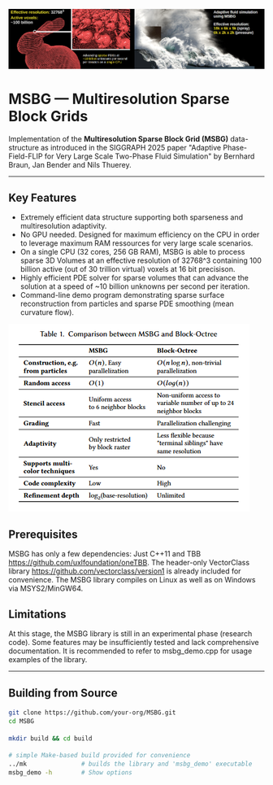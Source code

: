 <p align="left">
  <img src="images/msbg_teaser_lores.png" alt="MSBG teaser image" />
</p>

# MSBG — Multiresolution Sparse Block Grids 

Implementation of the **Multiresolution Sparse Block Grid (MSBG)** data-structure as introduced in the SIGGRAPH 2025 paper "Adaptive Phase-Field-FLIP for Very Large Scale Two-Phase Fluid
Simulation" by Bernhard Braun, Jan Bender and Nils Thuerey.

---

## Key Features

* Extremely efficient data structure supporting both sparseness and multiresolution adaptivity.  
* No GPU needed. Designed for maximum efficiency on the CPU in order to leverage maximum RAM ressources for very large scale scenarios.   
* On a single CPU (32 cores, 256 GB RAM), MSBG is able to process sparse 3D Volumes at an effective resolution of 32768^3 containing 100 billion active (out of 30 trillion virtual) voxels at 16 bit precisison.
* Highly efficient PDE solver for sparse volumes that can advance the solution at a speed of ~10 billion unknowns per second per iteration. 
* Command-line demo program demonstrating sparse surface reconstruction from particles and sparse PDE smoothing (mean curvature flow). 

<p align="left">
  <img src="images/comparison_MSBG_octree.png" alt="comparison_MSBG_octree" />
</p>

## Prerequisites

MSBG has only a few dependencies: Just C++11 and TBB <https://github.com/uxlfoundation/oneTBB>. The header-only VectorClass library <https://github.com/vectorclass/version1> is
already included for convenience. The MSBG library compiles on Linux as well as on Windows via MSYS2/MinGW64.

## Limitations

At this stage, the MSBG library is still in an experimental phase (research code). Some features may be insufficiently tested and lack comprehensive documentation. It is recommended to refer to msbg_demo.cpp for usage examples of the library.

---

## Building from Source

```bash
git clone https://github.com/your-org/MSBG.git
cd MSBG

mkdir build && cd build

# simple Make-based build provided for convenience
../mk               # builds the library and 'msbg_demo' executable
msbg_demo -h        # Show options


